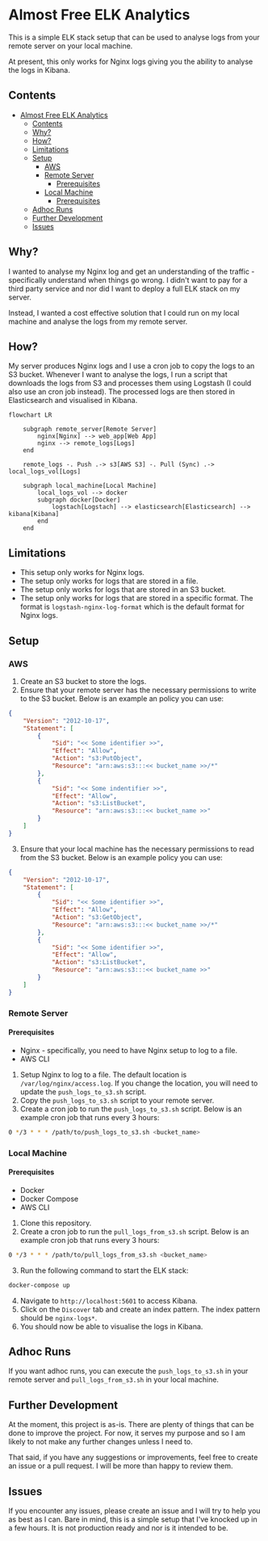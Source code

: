 # Almost Free ELK Analytics

This is a simple ELK stack setup that can be used to analyse logs from your remote server on your local machine. 

At present, this only works for Nginx logs giving you the ability to analyse the logs in Kibana.

## Contents
- [Almost Free ELK Analytics](#almost-free-elk-analytics)
  - [Contents](#contents)
  - [Why?](#why)
  - [How?](#how)
  - [Limitations](#limitations)
  - [Setup](#setup)
    - [AWS](#aws)
    - [Remote Server](#remote-server)
      - [Prerequisites](#prerequisites)
    - [Local Machine](#local-machine)
      - [Prerequisites](#prerequisites-1)
  - [Adhoc Runs](#adhoc-runs)
  - [Further Development](#further-development)
  - [Issues](#issues)



## Why?

I wanted to analyse my Nginx log and get an understanding of the traffic - specifically understand when things go wrong. I didn't want to pay for a third party service and nor did I want to deploy a full ELK stack on my server.

Instead, I wanted a cost effective solution that I could run on my local machine and analyse the logs from my remote server.

## How?

My server produces Nginx logs and I use a cron job to copy the logs to an S3 bucket. Whenever I want to analyse the logs, I run a script that downloads the logs from S3 and processes them using Logstash (I could also use an cron job instead). The processed logs are then stored in Elasticsearch and visualised in Kibana.

```mermaid
flowchart LR

    subgraph remote_server[Remote Server]
        nginx[Nginx] --> web_app[Web App]
        nginx --> remote_logs[Logs]
    end

    remote_logs -. Push .-> s3[AWS S3] -. Pull (Sync) .-> local_logs_vol[Logs]

    subgraph local_machine[Local Machine]
        local_logs_vol --> docker
        subgraph docker[Docker]
            logstach[Logstach] --> elasticsearch[Elasticsearch] --> kibana[Kibana]
        end
    end
```

## Limitations

* This setup only works for Nginx logs.
* The setup only works for logs that are stored in a file.
* The setup only works for logs that are stored in an S3 bucket.
* The setup only works for logs that are stored in a specific format. The format is `logstash-nginx-log-format` which is the default format for Nginx logs.


## Setup

### AWS

1. Create an S3 bucket to store the logs.
2. Ensure that your remote server has the necessary permissions to write to the S3 bucket. Below is an example an policy you can use:

```json
{
    "Version": "2012-10-17",
    "Statement": [
        {
            "Sid": "<< Some identifier >>",
            "Effect": "Allow",
            "Action": "s3:PutObject",
            "Resource": "arn:aws:s3:::<< bucket_name >>/*"
        },
        {
            "Sid": "<< Some indentifier >>",
            "Effect": "Allow",
            "Action": "s3:ListBucket",
            "Resource": "arn:aws:s3:::<< bucket_name >>"
        }
    ]
}
```

3. Ensure that your local machine has the necessary permissions to read from the S3 bucket. Below is an example policy you can use:

```json
{
    "Version": "2012-10-17",
    "Statement": [
        {
            "Sid": "<< Some identifier >>",
            "Effect": "Allow",
            "Action": "s3:GetObject",
            "Resource": "arn:aws:s3:::<< bucket_name >>/*"
        },
        {
            "Sid": "<< Some identifier >>",
            "Effect": "Allow",
            "Action": "s3:ListBucket",
            "Resource": "arn:aws:s3:::<< bucket_name >>"
        }
    ]
}
```

### Remote Server

#### Prerequisites

* Nginx - specifically, you need to have Nginx setup to log to a file.
* AWS CLI

1. Setup Nginx to log to a file. The default location is `/var/log/nginx/access.log`. If you change the location, you will need to update the `push_logs_to_s3.sh` script.
2. Copy the `push_logs_to_s3.sh` script to your remote server.
3. Create a cron job to run the `push_logs_to_s3.sh` script. Below is an example cron job that runs every 3 hours:

```bash
0 */3 * * * /path/to/push_logs_to_s3.sh <bucket_name>
```

### Local Machine

#### Prerequisites

* Docker
* Docker Compose
* AWS CLI

1. Clone this repository.
2. Create a cron job to run the `pull_logs_from_s3.sh` script. Below is an example cron job that runs every 3 hours:

```bash
0 */3 * * * /path/to/pull_logs_from_s3.sh <bucket_name>
```

3. Run the following command to start the ELK stack:

```bash
docker-compose up
```
4. Navigate to `http://localhost:5601` to access Kibana.
5. Click on the `Discover` tab and create an index pattern. The index pattern should be `nginx-logs*`.
6. You should now be able to visualise the logs in Kibana.

## Adhoc Runs

If you want adhoc runs, you can execute the `push_logs_to_s3.sh` in your remote server and `pull_logs_from_s3.sh` in your local machine.

## Further Development

At the moment, this project is as-is. There are plenty of things that can be done to improve the project. For now, it serves my purpose and so I am likely to not make any further changes unless I need to.

That said, if you have any suggestions or improvements, feel free to create an issue or a pull request. I will be more than happy to review them.

## Issues

If you encounter any issues, please create an issue and I will try to help you as best as I can. Bare in mind, this is a simple setup that I've knocked up in a few hours. It is not production ready and nor is it intended to be.

